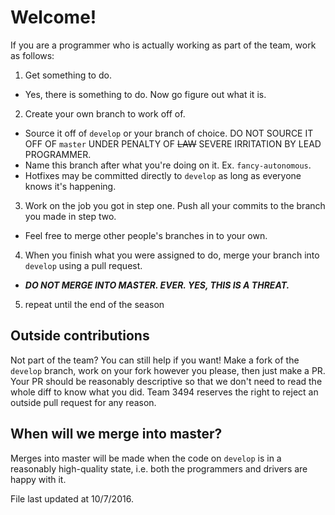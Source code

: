 # Welcome!

If you are a programmer who is actually working as part of the team, work as follows:

1. Get something to do.
 * Yes, there is something to do. Now go figure out what it is.
2. Create your own branch to work off of.
 * Source it off of `develop` or your branch of choice. DO NOT SOURCE IT OFF OF `master` UNDER PENALTY OF ~~LAW~~ SEVERE IRRITATION BY LEAD PROGRAMMER.
 * Name this branch after what you're doing on it. Ex. `fancy-autonomous`.
 * Hotfixes may be committed directly to `develop` as long as everyone knows it's happening.
3. Work on the job you got in step one. Push all your commits to the branch you made in step two.
 * Feel free to merge other people's branches in to your own.
4. When you finish what you were assigned to do, merge your branch into `develop` using a pull request.
 * ***DO NOT MERGE INTO MASTER. EVER. YES, THIS IS A THREAT.***
5. repeat until the end of the season

## Outside contributions

Not part of the team? You can still help if you want! Make a fork of the `develop` branch, work on your fork however you please, then just make a PR. Your PR should be reasonably descriptive so that we don't need to read the whole diff to know what you did. Team 3494 reserves the right to reject an outside pull request for any reason.

## When will we merge into master?

Merges into master will be made when the code on `develop` is in a reasonably high-quality state, i.e. both the programmers and drivers are happy with it.

File last updated at 10/7/2016.

